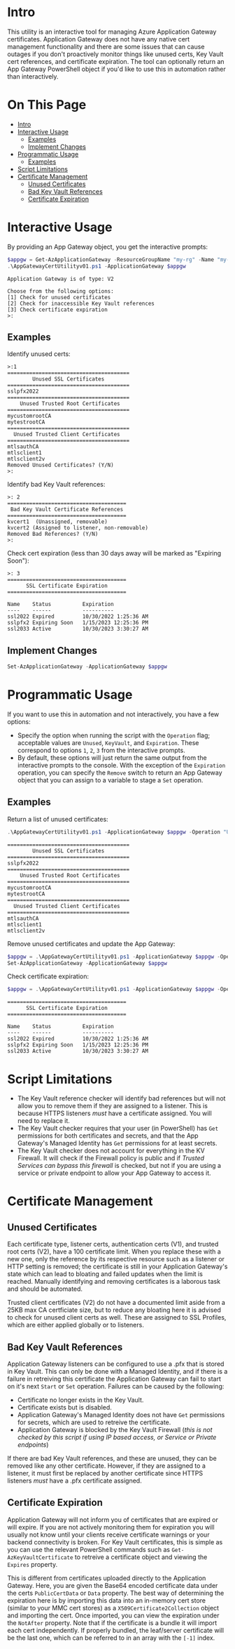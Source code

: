 # Intro
This utility is an interactive tool for managing Azure Application Gateway certificates.  Application Gateway does not have any native cert management functionality and there are some issues that can cause outages if you don't proactively monitor things like unused certs, Key Vault cert references, and certificate expiration.  The tool can optionally return an App Gateway PowerShell object if you'd like to use this in automation rather than interactively.

# On This Page <!-- omit in toc -->
- [Intro](#intro)
- [Interactive Usage](#interactive-usage)
  - [Examples](#examples)
  - [Implement Changes](#implement-changes)
- [Programmatic Usage](#programmatic-usage)
  - [Examples](#examples-1)
- [Script Limitations](#script-limitations)
- [Certificate Management](#certificate-management)
  - [Unused Certificates](#unused-certificates)
  - [Bad Key Vault References](#bad-key-vault-references)
  - [Certificate Expiration](#certificate-expiration)

# Interactive Usage
By providing an App Gateway object, you get the interactive prompts:
```powershell
$appgw = Get-AzApplicationGateway -ResourceGroupName "my-rg" -Name "my-appgw"
.\AppGatewayCertUtilityv01.ps1 -ApplicationGateway $appgw
```
```
Application Gateway is of type: V2

Choose from the following options:
[1] Check for unused certificates
[2] Check for inaccessible Key Vault references
[3] Check certificate expiration
>:
```
## Examples
Identify unused certs:
```
>:1
=======================================
        Unused SSL Certificates
=======================================
sslpfx2022
=======================================
    Unused Trusted Root Certificates
=======================================
mycustomrootCA
mytestrootCA
=======================================
  Unused Trusted Client Certificates
=======================================
mtlsauthCA
mtlsclient1
mtlsclient2v
Removed Unused Certificates? (Y/N)
>:
```
Identify bad Key Vault references:
```
>: 2
======================================
 Bad Key Vault Certificate References
======================================
kvcert1  (Unassigned, removable)
kvcert2 (Assigned to listener, non-removable)
Removed Bad References? (Y/N)
>:
```
Check cert expiration (less than 30 days away will be marked as "Expiring Soon"):
```
>: 3
======================================
      SSL Certificate Expiration
======================================

Name    Status          Expiration
----    ------          ----------
ssl2022 Expired         10/30/2022 1:25:36 AM
sslpfx2 Expiring Soon   1/15/2023 12:25:36 PM
ssl2033 Active          10/30/2023 3:30:27 AM
```

## Implement Changes
```powershell
Set-AzApplicationGateway -ApplicationGateway $appgw
```

# Programmatic Usage
If you want to use this in automation and not interactively, you have a few options:
- Specify the option when running the script with the `Operation` flag; acceptable values are `Unused`, `KeyVault`, and `Expiration`.  These correspond to options `1`, `2`, `3` from the interactive prompts.
- By default, these options will just return the same output from the interactive prompts to the console.  With the exception of the `Expiration` operation, you can specify the `Remove` switch to return an App Gateway object that you can assign to a variable to stage a `Set` operation.

## Examples
Return a list of unused certificates:
```powershell
.\AppGatewayCertUtilityv01.ps1 -ApplicationGateway $appgw -Operation "Unused"
```
```
=======================================
        Unused SSL Certificates
=======================================
sslpfx2022
=======================================
    Unused Trusted Root Certificates
=======================================
mycustomrootCA
mytestrootCA
=======================================
  Unused Trusted Client Certificates
=======================================
mtlsauthCA
mtlsclient1
mtlsclient2v
```
Remove unused certificates and update the App Gateway:
```powershell
$appgw = .\AppGatewayCertUtilityv01.ps1 -ApplicationGateway $appgw -Operation "Unused" -Remove
Set-AzApplicationGateway -ApplicationGateway $appgw
```
Check certificate expiration:
```powershell
$appgw = .\AppGatewayCertUtilityv01.ps1 -ApplicationGateway $appgw -Operation "Expiration"
```
```
======================================
      SSL Certificate Expiration
======================================

Name    Status          Expiration
----    ------          ----------
ssl2022 Expired         10/30/2022 1:25:36 AM
sslpfx2 Expiring Soon   1/15/2023 12:25:36 PM
ssl2033 Active          10/30/2023 3:30:27 AM
```

# Script Limitations
- The Key Vault reference checker will identify bad references but will not allow you to remove them if they are assigned to a listener.  This is because HTTPS listeners *must* have a certificate assigned.  You will need to replace it.
- The Key Vault checker requires that your user (in PowerShell) has `Get` permissions for both certificates and secrets, and that the App Gateway's Managed Identity has `Get` permissions for at least secrets.
- The Key Vault checker does not account for everything in the KV Firewall.  It will check if the Firewall policy is public and if *Trusted Services can bypass this firewall* is checked, but not if you are using a service or private endpoint to allow your App Gateway to access it.

# Certificate Management

## Unused Certificates
Each certificate type, listener certs, authentication certs (V1), and trusted root certs (V2), have a 100 certificate limit.  When you replace these with a new one, only the reference by its respective resource such as a listener or HTTP setting is removed; the certificate is still in your Application Gateway's state which can lead to bloating and failed updates when the limit is reached.  Manually identifying and removing certificates is a laborous task and should be automated.

Trusted client certificates (V2) do not have a documented limit aside from a 25KB max CA certficiate size, but to reduce any bloating here it is advised to check for unused client certs as well.  These are assigned to SSL Profiles, which are either applied globally or to listeners.

## Bad Key Vault References
Application Gateway listeners can be configured to use a .pfx that is stored in Key Vault.  This can only be done with a Managed Identity, and if there is a failure in retreiving this certificate the Application Gateway can fail to start on it's next `Start` or `Set` operation.  Failures can be caused by the following:
- Certificate no longer exists in the Key Vault.
- Certificate exists but is disabled.
- Application Gateway's Managed Identity does not have `Get` permissions for secrets, which are used to retreive the certificate.
- Application Gateway is blocked by the Key Vault Firewall (*this is not checked by this script if using IP based access, or Service or Private endpoints*)

If there are bad Key Vault references, and these are unused, they can be removed like any other certificate.  However, if they are assigned to a listener, it must first be replaced by another certificate since HTTPS listeners *must* have a .pfx certificate assigned.

## Certificate Expiration
Application Gateway will not inform you of certificates that are expired or will expire.  If you are not actively monitoring them for expiration you will usually not know until your clients receive certificate warnings or your backend connectivity is broken.  For Key Vault certificates, this is simple as you can use the relevant PowerShell commands such as `Get-AzKeyVaultCertificate` to retreive a certificate object and viewing the `Expires` property.

This is different from certificates uploaded directly to the Application Gateway.  Here, you are given the Base64 encoded certificate data under the certs `PublicCertData` or `Data` property.  The best way of determining the expiration here is by importing this data into an in-memory cert store (similar to your MMC cert stores) as a `X509Certificate2Collection` object and importing the cert.  Once imported, you can view the expiration under the `NotAfter` property.  Note that if the certificate is a bundle it will import each cert independently.  If properly bundled, the leaf/server certificate will be the last one, which can be referred to in an array with the `[-1]` index.
